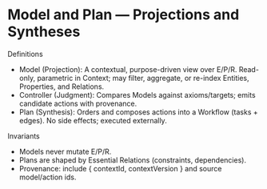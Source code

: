 # Model and Plan — Projections and Syntheses

Definitions
- Model (Projection): A contextual, purpose-driven view over E/P/R. Read-only, parametric in Context; may filter, aggregate, or re-index Entities, Properties, and Relations.
- Controller (Judgment): Compares Models against axioms/targets; emits candidate actions with provenance.
- Plan (Synthesis): Orders and composes actions into a Workflow (tasks + edges). No side effects; executed externally.

Invariants
- Models never mutate E/P/R.
- Plans are shaped by Essential Relations (constraints, dependencies).
- Provenance: include { contextId, contextVersion } and source model/action ids.
